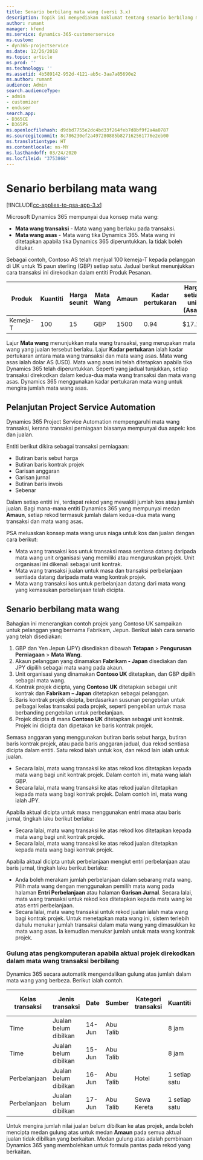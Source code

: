 ```yaml
---
title: Senario berbilang mata wang (versi 3.x)
description: Topik ini menyediakan maklumat tentang senario berbilang mata wang.
author: rumant
manager: kfend
ms.service: dynamics-365-customerservice
ms.custom:
- dyn365-projectservice
ms.date: 12/26/2018
ms.topic: article
ms.prod: ''
ms.technology: ''
ms.assetid: 4b589142-952d-4121-ab5c-3aa7a85690e2
ms.author: rumant
audience: Admin
search.audienceType:
- admin
- customizer
- enduser
search.app:
- D365CE
- D365PS
ms.openlocfilehash: d9dbd7755e2dc4bd33f264feb7d8bf9f2a4a0787
ms.sourcegitcommit: 8c786230ef2a497280885b827162561776e2eb00
ms.translationtype: HT
ms.contentlocale: ms-MY
ms.lasthandoff: 03/24/2020
ms.locfileid: "3753868"
---
```

# <a name="multiple-currency-scenarios"></a>Senario berbilang mata wang

[!INCLUDE[cc-applies-to-psa-app-3.x](../includes/cc-applies-to-psa-app-3x.md)]

Microsoft Dynamics 365 mempunyai dua konsep mata wang:

- **Mata wang transaksi** - Mata wang yang berlaku pada transaksi. 
- **Mata wang asas** - Mata wang tika Dynamics 365. Mata wang ini ditetapkan apabila tika Dynamics 365 diperuntukkan. Ia tidak boleh ditukar.

Sebagai contoh, Contoso AS telah menjual 100 kemeja-T kepada pelanggan di UK untuk 15 paun sterling (GBP) setiap satu. Jadual berikut menunjukkan cara transaksi ini direkodkan dalam entiti Produk Pesanan.

| Produk | Kuantiti | Harga seunit | Mata Wang | Amaun | Kadar pertukaran | Harga setiap unit (Asas)| Amaun (Asas)|
|---------|----------|----------------|----------|--------|---------------|----------------------|--------------|
| Kemeja-T | 100      | 15             | GBP      | 1500   | 0.94          | $17.25               | $1,725       |

Lajur **Mata wang** menunjukkan mata wang transaksi, yang merupakan mata wang yang jualan tersebut berlaku. Lajur **Kadar pertukaran** ialah kadar pertukaran antara mata wang transaksi dan mata wang asas. Mata wang asas ialah dolar AS (USD). Mata wang asas ini telah ditetapkan apabila tika Dynamics 365 telah diperuntukkan.
Seperti yang jadual tunjukkan, setiap transaksi direkodkan dalam kedua-dua mata wang transaksi dan mata wang asas. Dynamics 365 menggunakan kadar pertukaran mata wang untuk mengira jumlah mata wang asas.

## <a name="project-service-automation-extensions"></a>Pelanjutan Project Service Automation

Dynamics 365 Project Service Automation mempengaruhi mata wang transaksi, kerana transaksi perniagaan biasanya mempunyai dua aspek: kos dan jualan.

Entiti berikut dikira sebagai transaksi perniagaan:

- Butiran baris sebut harga
- Butiran baris kontrak projek
- Garisan anggaran
- Garisan jurnal
- Butiran baris invois
- Sebenar

Dalam setiap entiti ini, terdapat rekod yang mewakili jumlah kos atau jumlah jualan. Bagi mana-mana entiti Dynamics 365 yang mempunyai medan **Amaun**, setiap rekod termasuk jumlah dalam kedua-dua mata wang transaksi dan mata wang asas. 

PSA meluaskan konsep mata wang urus niaga untuk kos dan jualan dengan cara berikut:

- Mata wang transaksi kos untuk transaksi masa sentiasa datang daripada mata wang unit organisasi yang memiliki atau menguruskan projek. Unit organisasi ini dikenali sebagai unit kontrak.
- Mata wang transaksi jualan untuk masa dan transaksi perbelanjaan sentiada datang daripada mata wang kontrak projek.
- Mata wang transaksi kos untuk perbelanjaan datang dari mata wang yang kemasukan perbelanjaan telah dicipta.

## <a name="multiple-currency-scenario"></a>Senario berbilang mata wang

Bahagian ini menerangkan contoh projek yang Contoso UK sampaikan untuk pelanggan yang bernama Fabrikam, Jepun. Berikut ialah cara senario yang telah disediakan:

1. GBP dan Yen Jepun (JPY) disediakan dibawah **Tetapan** \> **Pengurusan Perniagaan** \> **Mata Wang**. 
2. Akaun pelanggan yang dinamakan **Fabrikam - Japan** disediakan dan JPY dipilih sebagai mata wang pada akaun.
3. Unit organisasi yang dinamakan **Contoso UK** ditetapkan, dan GBP dipilih sebagai mata wang.
4. Kontrak projek dicipta, yang **Contoso UK** ditetapkan sebagai unit kontrak dan **Fabrikam – Japan** ditetapkan sebagai pelanggan.
5. Baris kontrak projek dicipta, berdasarkan susunan pengebilan untuk pelbagai kelas transaksi pada projek, seperti pengebilan untuk masa berbanding pengebilan untuk perbelanjaan.
6. Projek dicipta di mana **Contoso UK** ditetapkan sebagai unit kontrak. Projek ini dicipta dan dipetakan ke baris kontrak projek.


Semasa anggaran yang menggunakan butiran baris sebut harga, butiran baris kontrak projek, atau pada baris anggaran jadual, dua rekod sentiasa dicipta dalam entiti. Satu rekod ialah untuk kos, dan rekod lain ialah untuk jualan.

- Secara lalai, mata wang transaksi ke atas rekod kos ditetapkan kepada mata wang bagi unit kontrak projek. Dalam contoh ini, mata wang ialah GBP.
- Secara lalai, mata wang transaksi ke atas rekod jualan ditetapkan kepada mata wang bagi kontrak projek. Dalam contoh ini, mata wang ialah JPY.

Apabila aktual dicipta untuk masa menggunakan entri masa atau baris jurnal, tingkah laku berikut berlaku:

- Secara lalai, mata wang transaksi ke atas rekod kos ditetapkan kepada mata wang bagi unit kontrak projek.
- Secara lalai, mata wang transaksi ke atas rekod jualan ditetapkan kepada mata wang bagi kontrak projek.

Apabila aktual dicipta untuk perbelanjaan mengiut entri perbelanjaan atau baris jurnal, tingkah laku berikut berlaku:

- Anda boleh merakam jumlah perbelanjaan dalam sebarang mata wang. Pilih mata wang dengan menggunakan pemilih mata wang pada halaman **Entri Perbelanjaan** atau halaman **Garisan Jurnal**. Secara lalai, mata wang transaksi untuk rekod kos ditetapkan kepada mata wang ke atas entri perbelanjaan. 
- Secara lalai, mata wang transaksi untuk rekod jualan ialah mata wang bagi kontrak projek. Untuk menetapkan mata wang ini, sistem terlebih dahulu menukar jumlah transaksi dalam mata wang yang dimasukkan ke mata wang asas. Ia kemudian menukar jumlah untuk mata wang kontrak projek. 

### <a name="computing-roll-ups-when-project-actuals-are-recorded-in-multiple-transaction-currencies"></a>Gulung atas pengkomputeran apabila aktual projek direkodkan dalam mata wang transaksi berbilang

Dynamics 365 secara automatik mengendalikan gulung atas jumlah dalam mata wang yang berbeza. Berikut ialah contoh.

| Kelas transaksi | Jenis transaksi| Date   | Sumber | Kategori transaksi | Kuantiti | Harga unit | Amaun      | Kadar pertukaran | Amaun dalam asas |
|-------------------|------------------|--------|----------|----------------------|----------|--------------|-------------|---------------|----------------|
| Time              | Jualan belum dibilkan   | 14-Jun | Abu Talib  |                      | 8 jam    | 20,000 JPY    | 160,000 JPY | 123           | 1,300.81 USD    |
| Time              | Jualan belum dibilkan   | 15-Jun | Abu Talib  |                      | 8 jam    | 20,000 JPY    | 160,000 JPY | 123           | 1,300.81 USD    |
| Perbelanjaan           | Jualan belum dibilkan   | 16-Jun | Abu Talib  | Hotel                | 1 setiap satu     | 250 EUR      | 250 EUR     | 0.94          | 265.95 USD     |
| Perbelanjaan           | Jualan belum dibilkan   | 17-Jun | Abu Talib  | Sewa Kereta           | 1 setiap satu     | 150 EUR      | 150 EUR     | 0.94          | 159.57 USD     |

Untuk mengira jumlah nilai jualan belum dibilkan ke atas projek, anda boleh mencipta medan gulung atas untuk medan **Amaun** pada semua aktual jualan tidak dibilkan yang berkaitan. Medan gulung atas adalah pembinaan Dynamics 365 yang membolehkan untuk formula pantas pada rekod yang berkaitan.
